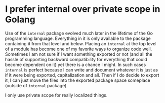 # I prefer internal over private scope in Golang

Use of the `internal` package evolved much later in the lifetime of the Go programming language. Everything in it is only available to the package containing it from that level and below. Placing an `internal` at the top level of a module has become one of my favorite ways to organize code well. Sometimes I am not sure if I want something exported or not (and all the hassle of supporting backward compatibility for everything that could become dependent on it) yet there is a chance I might. In such cases `internal` is perfect because I can write and document whatever it is just as if it were being exported, capitalization and all. Then if I do decide to export it, I can just move the files into the exported package space someplace (outside of `internal` package).

I only use private scope for really localized things.
